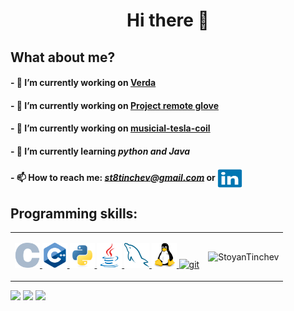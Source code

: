 <h1 align="center"> Hi there 👋 </h1>


## What about me?

#### - 🔭 I’m currently working on [Verda](https://github.com/boki1/verda)

#### - 🔭 I’m currently working on [Project remote glove](https://github.com/StoyanTinchev/Project_remote_glove)

#### - 🔭 I’m currently working on [musicial-tesla-coil](https://github.com/StoyanTinchev/musicial-tesla-coil)

#### - 🌱 I’m currently learning *python and Java*

#### - 📫 How to reach me: *st8tinchev@gmail.com* or <a href="https://www.linkedin.com/in/stoyan-tinchev-524949208" target="blank"><img align="center" src="https://raw.githubusercontent.com/devicons/devicon/master/icons/linkedin/linkedin-original.svg" alt="stoyan-tinchev" height="30" width="40" /></a>


## Programming skills:
<table align="center" width="100%" height="100%">
  <tr>
    <td align="center">
        <p align="left"> 
        <a href="https://www.cprogramming.com/" target="_blank"> <img src="https://raw.githubusercontent.com/devicons/devicon/master/icons/c/c-original.svg" alt="c" width="40" height="40"/> </a> 
        <a href="https://www.w3schools.com/cpp/" target="_blank"> <img src="https://raw.githubusercontent.com/devicons/devicon/master/icons/cplusplus/cplusplus-original.svg" alt="cplusplus" width="40" height="40"/> </a> 
        <a href="https://www.python.org" target="_blank"> <img src="https://raw.githubusercontent.com/devicons/devicon/master/icons/python/python-original.svg" alt="python" width="40" height="40"/> </a> 
        <a href="https://www.java.com" target="_blank"> <img src="https://raw.githubusercontent.com/devicons/devicon/master/icons/java/java-original.svg" alt="java" width="40" height="40"/> </a> 
        <a href="https://www.mysql.com/" target="_blank"> <img src="https://raw.githubusercontent.com/devicons/devicon/master/icons/mysql/mysql-original.svg" alt="mysql" width="40" height="40"/> </a> 
        <a href="https://www.linux.org/" target="_blank"> <img src="https://raw.githubusercontent.com/devicons/devicon/master/icons/linux/linux-original.svg" alt="linux" width="40" height="40"/> </a> 
        <a href="https://git-scm.com/" target="_blank"> <img src="https://www.vectorlogo.zone/logos/git-scm/git-scm-icon.svg" alt="git" width="40" height="40"/> </a> </p>
    </td>
    <td align="center">
        <p><img align="center" width="100%" src="https://github-readme-stats.vercel.app/api/top-langs?username=StoyanTinchev&show_icons=true&locale=en&layout=compact" alt="StoyanTinchev" /></p>
    </td>
  </tr>  
</table>

<img width="100%" src="https://github-readme-streak-stats.herokuapp.com/?user=StoyanTinchev&show_icons=true&locale=en&layout=demo&theme=merko&hide_border=true" />
<img width="100%" src="https://activity-graph.herokuapp.com/graph?username=StoyanTinchev&show_icons=true&count_private=true&theme=rogue&area=true&hide_border=true" />
<img width="100%" src="https://github-readme-stats.vercel.app/api?username=StoyanTinchev&show_icons=true&theme=merko&hide_border=true" />


<!--
**StoyanTinchev/StoyanTinchev** is a ✨ _special_ ✨ repository because its `README.md` (this file) appears on your GitHub profile.

Here are some ideas to get you started:

- 🔭 I’m currently working on ...
- 🌱 I’m currently learning ...
- 👯 I’m looking to collaborate on ...
- 🤔 I’m looking for help with ...
- 💬 Ask me about ...
- 📫 How to reach me: ...
- 😄 Pronouns: ...
- ⚡ Fun fact: ...
-->
